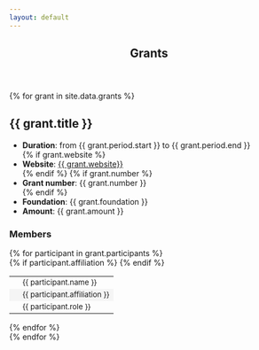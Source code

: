 ```yaml
---
layout: default
---
```


<!-- Main -->
<article id="main">
<header class="major container" markdown="1">

# Grants

</header>

<section class="wrapper card style4 container">

<div class="item-row row">

{% for grant in site.data.grants %}

<div class="item mb-4 col-12 col-lg-6">
<div class="card">
<div class="card-body">
<h2 class="card-title" id="{{ grant.id }}">{{ grant.title }}</h2>

<ul>
<li><strong>Duration</strong>: from {{ grant.period.start }} to {{ grant.period.end }}</li>
{% if grant.website %}
<li><strong>Website</strong>: <a href="{{ grant.website }}" title="">{{ grant.website}}</a></li>
{% endif %}
{% if grant.number %}
<li><strong>Grant number</strong>: {{ grant.number }}</li>
{% endif %}
<li><strong>Foundation</strong>: {{ grant.foundation }}</li>
<li><strong>Amount</strong>: {{ grant.amount }}</li>
</ul>

<h3>Members</h3>
<div class="container">
<div class="inner-item-row row">
{% for participant in grant.participants %}
<div class="inner-item col-12 col-sm-6">
<div class="col-12 p-2 mb-2 d-inline-block">
<table>
  <tbody>
    <tr>
      <td class="pr-2"><span class="fa fa-user"></span> </td>
      <td><small>{{ participant.name }}</small></td>
    </tr>
    {% if participant.affiliation %}
    <tr style="background-color: #d3d3d333;">
      <td><span class="fa fa-university"></span> </td>
      <td><small>{{ participant.affiliation }}</small></td>
    </tr>
    {% endif %}
    <tr>
      <td><span class="fa fa-list-ul"></span> </td>
      <td><small>{{ participant.role }}</small></td>
    </tr>
  </tbody>
</table>
</div>
</div>
{% endfor %}
</div>
</div>
</div>
</div>
</div>
{% endfor %}
</div>
</section>

</article>

<script>
jQuery(document).ready(function($) {
  $('.item-row').masonry({
    itemSelector : '.item'
  });  
});
jQuery(document).ready(function($) {
  $('.inner-item-row').masonry({
    itemSelector : '.inner-item'
  });  
});
</script>
